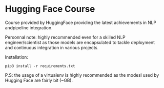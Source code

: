 # Hugging Face Course

Course provided by HuggingFace providing the latest achievements in NLP andpipeline integration.

Personnal note: highly recommended even for a skilled NLP engineer/scientist as those models are encapsulated to tackle deployment and continuous integration in various projects.

Installation:
```
pip3 install -r requirements.txt
```

P.S: the usage of a virtualenv is highly recommended as the modesl used by Hugging Face are fairly bit (~GB).

